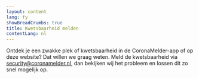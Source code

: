 ```yaml
---
layout: content
lang: fy
showBreadCrumbs: true
title: Kwetsbaarheid melden
contentLang: nl
---
```

Ontdek je een zwakke plek of kwetsbaarheid in de CoronaMelder-app of op deze website? Dat willen we graag weten. Meld de kwetsbaarheid via [security@coronamelder.nl](mailto:security@coronamelder.nl), dan bekijken wij het probleem en lossen dit zo snel mogelijk op.

